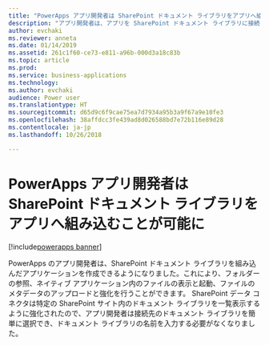 ```yaml
---
title: "PowerApps アプリ開発者は SharePoint ドキュメント ライブラリをアプリへ組み込むことが可能に"
description: "アプリ開発者は、アプリを SharePoint ドキュメント ライブラリに接続して、アプリ ユーザーがフォルダーの参照、ファイルの表示、モバイルまたは Web 上のメタデータの編集を行えるマッシュアップ アプリケーションを構築できます。"
author: evchaki
ms.reviewer: anneta
ms.date: 01/14/2019
ms.assetid: 261c1f60-ce73-e811-a96b-000d3a18c83b
ms.topic: article
ms.prod: 
ms.service: business-applications
ms.technology: 
ms.author: evchaki
audience: Power user
ms.translationtype: HT
ms.sourcegitcommit: d65d9c6f9cae75ea7d7934a95b3a9f67a9e10fe3
ms.openlocfilehash: 38affdcc3fe439ad8d026588bd7e72b116e89d28
ms.contentlocale: ja-jp
ms.lasthandoff: 10/26/2018

---
```

# <a name="powerapps-makers-can-create-mashup-apps-with-sharepoint-document-libraries"></a>PowerApps アプリ開発者は SharePoint ドキュメント ライブラリをアプリへ組み込むことが可能に


[!include[powerapps banner](../includes/powerapps.md)]

PowerApps のアプリ開発者は、SharePoint ドキュメント ライブラリを組み込んだアプリケーションを作成できるようになりました。これにより、フォルダーの参照、ネイティブ アプリケーション内のファイルの表示と起動、ファイルのメタデータのアップロードと強化を行うことができます。 SharePoint データ コネクタは特定の SharePoint サイト内のドキュメント ライブラリを一覧表示するように強化されたので、アプリ開発者は接続先のドキュメント ライブラリを簡単に選択でき、ドキュメント ライブラリの名前を入力する必要がなくなりました。
